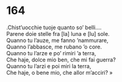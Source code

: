 # 164
  
.Chist’uocchie tuoje quanto so’ belli....  
Parene doie stelle fra [la] luna e [lu] sole.  
Quanno tu l’auze, me fanno ’nammurare,  
Quanno l’abbasce, me rubano ’o core.  
Quanno tu l’arze e po’ rimiri ’a terra,  
Che haje, dolce mio ben, che mi fai guerra?  
Quanno tu l’arzi e poi miri la terra,  
Che haje, o bene mio, che allor m’acciri? »
